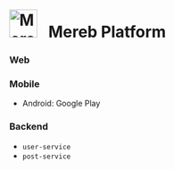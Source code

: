 # <img src="mereb.ico" alt="Mereb Icon" width="50" height="50"> &nbsp; Mereb Platform

### **Web**
### **Mobile**
- Android: Google Play
### **Backend**
- `user-service`
- `post-service`
